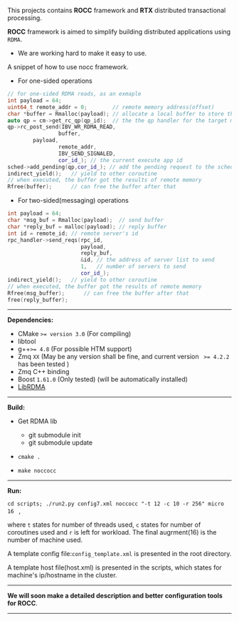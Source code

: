 This projects contains **ROCC** framework and **RTX** distributed transactional processing. 

**ROCC** framework is aimed to simplify building distributed applications using `RDMA`. 



- We are working hard to make it easy to use.

A snippet of how to use nocc framework.

- For one-sided operations

```c++
// for one-sided RDMA reads, as an exmaple
int payload = 64; 
uint64_t remote_addr = 0;        // remote memory address(offset)
char *buffer = Rmalloc(payload); // allocate a local buffer to store the result
auto qp = cm->get_rc_qp(qp_id);  // the the qp handler for the target machine
qp->rc_post_send(IBV_WR_RDMA_READ,
                buffer,
		payload,
                remote_addr,
                IBV_SEND_SIGNALED,
                cor_id_); // the current execute app id
sched->add_pending(qp,cor_id_); // add the pending request to the scheduler
indirect_yield();   // yield to other coroutine
// when executed, the buffer got the results of remote memory
Rfree(buffer);      // can free the buffer after that
```

- For two-sided(messaging) operations

```c++
int payload = 64;
char *msg_buf = Rmalloc(payload);  // send buffer
char *reply_buf = malloc(payload); // reply buffer
int id = remote_id; // remote server's id
rpc_handler->send_reqs(rpc_id, 
                       payload,
                       reply_buf,
                       &id, // the address of server list to send
                       1,   // number of servers to send
                       cor_id_);
indirect_yield();   // yield to other coroutine
// when executed, the buffer got the results of remote memory
Rfree(msg_buffer);      // can free the buffer after that
free(reply_buffer);     
```



***

**Dependencies:**

- CMake `>= version 3.0` (For compiling)
- libtool
- g++`>= 4.8` (For possible HTM support)
- Zmq `XX` (May be any version shall be fine, and current version ` >= 4.2.2` has been tested )
- Zmq C++ binding
- Boost `1.61.0` (Only tested) (will be automatically installed)
- [LibRDMA](http://ipads.se.sjtu.edu.cn:1312/Windybeing/rdma_lib)
***

**Build:**

- Get RDMA lib
  - git submodule init
  - git submodule update


- `cmake .`
- `make noccocc`

***

**Run:**

`cd scripts; ./run2.py config7.xml noccocc "-t 12 -c 10 -r 256" micro 16 ` , 

where `t` states for number of threads used, `c` states for number of coroutines used and `r` is left for workload. The final augrment(16) is the number of machine used. 

A template config file:`config_template.xml` is presented in the root directory.

A template host file(host.xml) is presented in the scripts, which states for machine's ip/hostname in the cluster.

***

**We will soon make a detailed description and better configuration tools for ROCC**.

***
